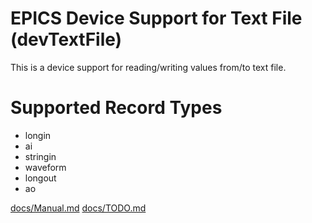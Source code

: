 EPICS Device Support for Text File (devTextFile)
==================================

This is a device support for reading/writing values from/to text file.

# Supported Record Types
- longin
- ai
- stringin
- waveform
- longout
- ao

[docs/Manual.md](docs/Manual.md)
[docs/TODO.md](docs/TODO.md)
